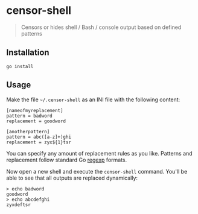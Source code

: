 # censor-shell

> Censors or hides shell / Bash / console output based on defined patterns

## Installation

```
go install
```

## Usage

Make the file `~/.censor-shell` as an INI file with the following content:

```
[nameofmyreplacement]
pattern = badword
replacement = goodword

[anotherpattern]
pattern = abc([a-z]+)ghi
replacement = zyx${1}tsr
```

You can specify any amount of replacement rules as you like. Patterns and replacement follow standard Go [regexp](https://golang.org/pkg/regexp/) formats.

Now open a new shell and execute the `censor-shell` command. You'll be able to see that all outputs are replaced dynamically:

```
> echo badword
goodword
> echo abcdefghi
zyxdeftsr
```
